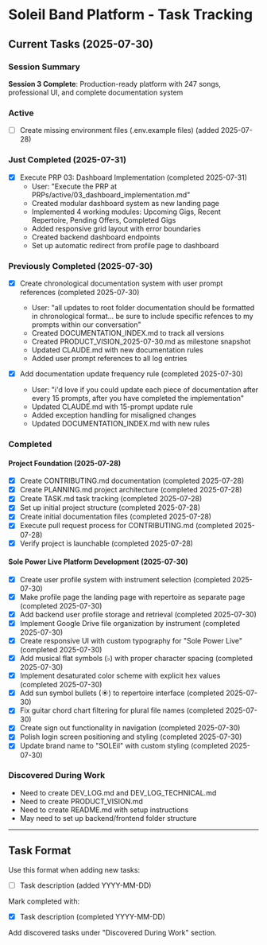 # Soleil Band Platform - Task Tracking

## Current Tasks (2025-07-30)

### Session Summary
**Session 3 Complete**: Production-ready platform with 247 songs, professional UI, and complete documentation system

### Active
- [ ] Create missing environment files (.env.example files) (added 2025-07-28)

### Just Completed (2025-07-31)
- [x] Execute PRP 03: Dashboard Implementation (completed 2025-07-31)
  - User: "Execute the PRP at PRPs/active/03_dashboard_implementation.md"
  - Created modular dashboard system as new landing page
  - Implemented 4 working modules: Upcoming Gigs, Recent Repertoire, Pending Offers, Completed Gigs
  - Added responsive grid layout with error boundaries
  - Created backend dashboard endpoints
  - Set up automatic redirect from profile page to dashboard

### Previously Completed (2025-07-30)
- [x] Create chronological documentation system with user prompt references (completed 2025-07-30)
  - User: "all updates to root folder documentation should be formatted in chronological format... be sure to include specific refences to my prompts within our conversation"
  - Created DOCUMENTATION_INDEX.md to track all versions
  - Created PRODUCT_VISION_2025-07-30.md as milestone snapshot
  - Updated CLAUDE.md with new documentation rules
  - Added user prompt references to all log entries

- [x] Add documentation update frequency rule (completed 2025-07-30)
  - User: "i'd love if you could update each piece of documentation after every 15 prompts, after you have completed the implementation"
  - Updated CLAUDE.md with 15-prompt update rule
  - Added exception handling for misaligned changes
  - Updated DOCUMENTATION_INDEX.md with new rules

### Completed

#### Project Foundation (2025-07-28)
- [x] Create CONTRIBUTING.md documentation (completed 2025-07-28)
- [x] Create PLANNING.md project architecture (completed 2025-07-28)
- [x] Create TASK.md task tracking (completed 2025-07-28)
- [x] Set up initial project structure (completed 2025-07-28)
- [x] Create initial documentation files (completed 2025-07-28)  
- [x] Execute pull request process for CONTRIBUTING.md (completed 2025-07-28)
- [x] Verify project is launchable (completed 2025-07-28)

#### Sole Power Live Platform Development (2025-07-30)
- [x] Create user profile system with instrument selection (completed 2025-07-30)
- [x] Make profile page the landing page with repertoire as separate page (completed 2025-07-30)
- [x] Add backend user profile storage and retrieval (completed 2025-07-30)
- [x] Implement Google Drive file organization by instrument (completed 2025-07-30)
- [x] Create responsive UI with custom typography for "Sole Power Live" (completed 2025-07-30)
- [x] Add musical flat symbols (♭) with proper character spacing (completed 2025-07-30)
- [x] Implement desaturated color scheme with explicit hex values (completed 2025-07-30)
- [x] Add sun symbol bullets (☀) to repertoire interface (completed 2025-07-30)
- [x] Fix guitar chord chart filtering for plural file names (completed 2025-07-30)
- [x] Create sign out functionality in navigation (completed 2025-07-30)
- [x] Polish login screen positioning and styling (completed 2025-07-30)
- [x] Update brand name to "SOLEil" with custom styling (completed 2025-07-30)

### Discovered During Work
- Need to create DEV_LOG.md and DEV_LOG_TECHNICAL.md
- Need to create PRODUCT_VISION.md
- Need to create README.md with setup instructions
- May need to set up backend/frontend folder structure

---

## Task Format
Use this format when adding new tasks:
- [ ] Task description (added YYYY-MM-DD)

Mark completed with:
- [x] Task description (completed YYYY-MM-DD)

Add discovered tasks under "Discovered During Work" section.